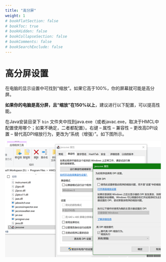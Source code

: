 ```yaml
---
title: "高分屏"
weight: 1
# bookFlatSection: false
# bookToc: true
# bookHidden: false
# bookCollapseSection: false
# bookComments: false
# bookSearchExclude: false
---
```


# 高分屏设置

在电脑的显示设置中可找到“缩放”。如果它高于100%，你的屏幕就可能是高分屏。

**如果你的电脑是高分屏，且“缩放”在150%以上**，建议进行以下配置，可以提高性能。

在Java安装目录下 `bin` 文件夹中找到java.exe（或者javac.exe，取决于HMCL中配置使用哪个；如果不确定，二者都配置）。右键 – 属性 – 兼容性 – 更改高DPI设置 – 替代高DPI缩放行为，更改为“系统（增强）”。如下图所示。

![高分屏设置](/images/other-config/image-20220610001450317.png)


